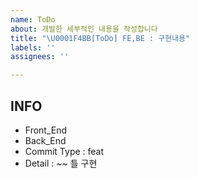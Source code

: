 ```yaml
---
name: ToDo
about: 개발한 세부적인 내용을 작성합니다
title: "\U0001F4BB[ToDo] FE,BE : 구현내용"
labels: ''
assignees: ''

---
```


##  INFO
* Front_End
* Back_End
* Commit Type : feat
* Detail : ~~ 틀 구현
